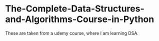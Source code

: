 # The-Complete-Data-Structures-and-Algorithms-Course-in-Python
These are taken from a udemy course, where I am learning DSA.
